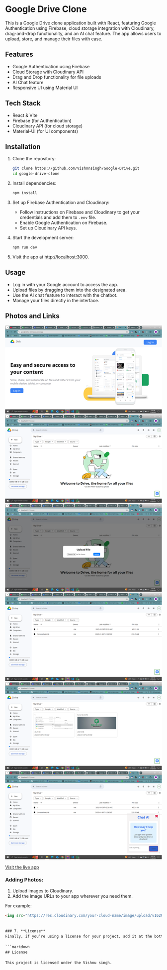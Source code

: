 # Google Drive Clone
This is a Google Drive clone application built with React, featuring Google Authentication using Firebase, cloud storage integration with Cloudinary, drag-and-drop functionality, and an AI chat feature. The app allows users to upload, store, and manage their files with ease.
## Features
- Google Authentication using Firebase
- Cloud Storage with Cloudinary API
- Drag and Drop functionality for file uploads
- AI Chat feature
- Responsive UI using Material UI

## Tech Stack
- React & Vite
- Firebase (for Authentication)
- Cloudinary API (for cloud storage)
- Material-UI (for UI components)

## Installation

1. Clone the repository:
    ```bash
    git clone https://github.com/Vishnnsingh/Google-Drive.git
    cd google-drive-clone
    ```

2. Install dependencies:
    ```bash
    npm install
    ```

3. Set up Firebase Authentication and Cloudinary:
    - Follow instructions on Firebase and Cloudinary to get your credentials and add them to `.env` file.
    - Enable Google Authentication on Firebase.
    - Set up Cloudinary API keys.

4. Start the development server:
    ```bash
    npm run dev
    ```

5. Visit the app at [http://localhost:3000](http://localhost:3000).

## Usage

- Log in with your Google account to access the app.
- Upload files by dragging them into the designated area.
- Use the AI chat feature to interact with the chatbot.
- Manage your files directly in the interface.

## Photos and Links


![App Login](GoogleDrive/public/images/Login.png)
![App Home](GoogleDrive/public/images/Home.png)
![App uploadFile](GoogleDrive/public/images/uploadFile.png)
![App AfterUploading](GoogleDrive/public/images/AfterUploading.png)
![App grid](GoogleDrive/public/images/grid.png)
![App chat](GoogleDrive/public/images/chat.png)



[Visit the live app](https://google-drive-ten-kappa.vercel.app/)

### Adding Photos:
1. Upload images to Cloudinary.
2. Add the image URLs to your app wherever you need them.

For example:
```html
<img src="https://res.cloudinary.com/your-cloud-name/image/upload/v1620204973/example.jpg" alt="Example Image" />


### 7. **License**
Finally, if you’re using a license for your project, add it at the bottom of the README:

```markdown
## License

This project is licensed under the Vishnu singh.
